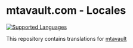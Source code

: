 <h1>mtavault.com - Locales</h1>

<p>
  <a href="https://img.shields.io/badge/languages-2-orange.svg" ><img src="https://img.shields.io/badge/languages-2-orange.svg" alt="Supported Languages"></a>
</p>

<p>This repository contains translations for <a href="https://mtavault.com">mtavault</a></p>
